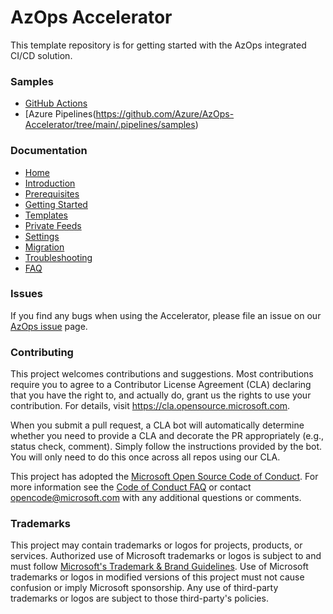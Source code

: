 # AzOps Accelerator

This template repository is for getting started with the AzOps integrated CI/CD solution.

### Samples

* [GitHub Actions](https://github.com/Azure/AzOps-Accelerator/tree/main/.github/samples)
* [Azure Pipelines(https://github.com/Azure/AzOps-Accelerator/tree/main/.pipelines/samples)

### Documentation

* [Home](https://github.com/azure/azops-accelerator/wiki/home)
* [Introduction](https://github.com/azure/azops-accelerator/wiki/introduction)
* [Prerequisites](https://github.com/azure/azops-accelerator/wiki/prerequisites)
* [Getting Started](https://github.com/azure/azops-accelerator/wiki/getting-started)
* [Templates](https://github.com/azure/azops-accelerator/wiki/templates)
* [Private Feeds](https://github.com/azure/azops-accelerator/wiki/private-feeds)
* [Settings](https://github.com/azure/azops-accelerator/wiki/settings)
* [Migration](https://github.com/azure/azops-accelerator/wiki/migration)
* [Troubleshooting](https://github.com/azure/azops-accelerator/wiki/troubleshooting)
* [FAQ](https://github.com/azure/azops-accelerator/wiki/frequently-asked-questions)

### Issues

If you find any bugs when using the Accelerator, please file an issue on our [AzOps issue](https://github.com/azure/azops/issues) page.

### Contributing

This project welcomes contributions and suggestions.  Most contributions require you to agree to a
Contributor License Agreement (CLA) declaring that you have the right to, and actually do, grant us
the rights to use your contribution. For details, visit https://cla.opensource.microsoft.com.

When you submit a pull request, a CLA bot will automatically determine whether you need to provide
a CLA and decorate the PR appropriately (e.g., status check, comment). Simply follow the instructions
provided by the bot. You will only need to do this once across all repos using our CLA.

This project has adopted the [Microsoft Open Source Code of Conduct](https://opensource.microsoft.com/codeofconduct/).
For more information see the [Code of Conduct FAQ](https://opensource.microsoft.com/codeofconduct/faq/) or
contact [opencode@microsoft.com](mailto:opencode@microsoft.com) with any additional questions or comments.

### Trademarks

This project may contain trademarks or logos for projects, products, or services. Authorized use of Microsoft
trademarks or logos is subject to and must follow
[Microsoft's Trademark & Brand Guidelines](https://www.microsoft.com/en-us/legal/intellectualproperty/trademarks/usage/general).
Use of Microsoft trademarks or logos in modified versions of this project must not cause confusion or imply Microsoft sponsorship.
Any use of third-party trademarks or logos are subject to those third-party's policies.
